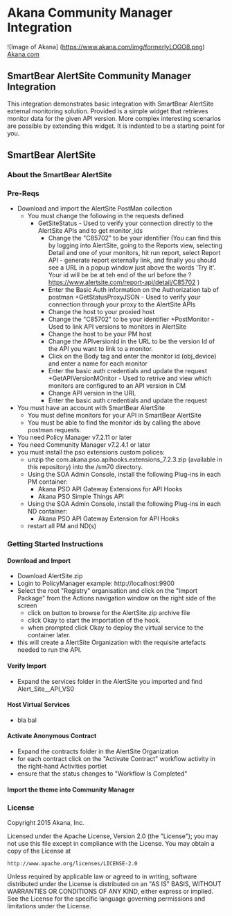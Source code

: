 # Akana Community Manager Integration
![Image of Akana] 
(https://www.akana.com/img/formerlyLOGO8.png) 
[Akana.com](http://akana.com)

## SmartBear AlertSite Community Manager Integration
This integration demonstrates basic integration with SmartBear AlertSite external monitoring solution. Provided is a simple widget that retrieves monitor data for the given API version.  More complex interesting scenarios are possible by extending this widget.   It is indented to be a starting point for you. 

## SmartBear AlertSite
### About the SmartBear AlertSite


### Pre-Reqs
- Download and import the AlertSite PostMan collection
    + You must change the following in the requests defined
        + GetSiteStatus - Used to verify your connection directly to the AlertSite APIs and to get monitor_ids
            + Change the "C85702" to be your identifier (You can find this by logging into AlertSite, going to the Reports view, selecting Detail and one of your monitors,  hit run report, select Report API - generate report externally link, and finally you should see a URL in a popup window just above the words 'Try it'.  Your id will be be at teh end of the url before the ? https://www.alertsite.com/report-api/detail/C85702 )
            + Enter the Basic Auth information on the Authorization tab of postman
        +GetStatusProxyJSON - Used to verify your connection through your proxy to the AlertSite APIs
            + Change the host to your proxied host
            + Change the "C85702" to be your identifier
        +PostMonitor - Used to link API versions to monitors in AlertSite
            + Change the host to be your PM host
            + Change the APIversionId in the URL to be the version Id of the API you want to link to a monitor.
            + Click on the Body tag and enter the monitor id (obj_device) and enter a name for each monitor
            + Enter the basic auth credentials and update the request
        +GetAPIVersionMOnitor - Used to retrive and view which monitors are configured to an API version in CM
            + Change API version in the URL
            + Enter the basic auth credentials and update the request
- You must have an account with SmartBear AlertSite
    + You must define monitors for your API in SmartBear AlertSite
    + You must be able to find the monitor ids by calling the above postman requests.
- You need Policy Manager v7.2.11 or later
- You need Community Manager v7.2.4.1 or later
- you must install the pso extensions custom polices:
    + unzip the com.akana.pso.apihooks.extensions_7.2.3.zip (available in this repository) into the <Policy Manager Home>/sm70 directory. 
   + Using the SOA Admin Console, install the following Plug-ins in each PM container:
        * Akana PSO API Gateway Extensions for API Hooks
        * Akana PSO Simple Things API
    + Using the SOA Admin Console, install the following Plug-ins in each ND container:
        * Akana PSO API Gateway Extension for API Hooks
    + restart all PM and ND(s)
### Getting Started Instructions
#### Download and Import
- Download AlertSite.zip
- Login to PolicyManager  example: http://localhost:9900
- Select the root "Registry" organisation and click on the "Import Package" from the Actions navigation window on the right side of the screen
  - click on button to browse for the AlertSite.zip archive file 
  - click Okay to start the importation of the hook.
  - when prompted click Okay to deploy the virtual service to the container later.
- this will create a AlertSite Organization with the requisite artefacts needed to run the API.

#### Verify Import
- Expand the services folder in the AlertSite you imported and find Alert_Site__API_VS0

#### Host Virtual Services
- bla bal

#### Activate Anonymous Contract
- Expand the contracts folder in the AlertSite Organization
- for each contract click on the "Activate Contract" workflow activity in the right-hand Activities portlet
- ensure that the status changes to "Workflow Is Completed"


#### Import the theme into Community Manager

### License
Copyright 2015 Akana, Inc.

Licensed under the Apache License, Version 2.0 (the "License");
you may not use this file except in compliance with the License.
You may obtain a copy of the License at

    http://www.apache.org/licenses/LICENSE-2.0

Unless required by applicable law or agreed to in writing, software
distributed under the License is distributed on an "AS IS" BASIS,
WITHOUT WARRANTIES OR CONDITIONS OF ANY KIND, either express or implied.
See the License for the specific language governing permissions and
limitations under the License.

